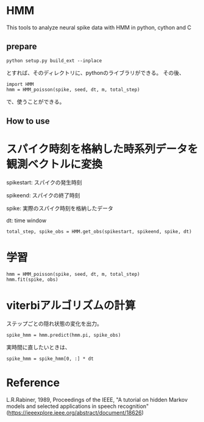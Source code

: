 # HMM
This tools to analyze neural spike data with HMM in python, cython and C
## prepare
```
python setup.py build_ext --inplace
```
とすれば、そのディレクトリに、pythonのライブラリができる。
その後、
```
import HMM
hmm = HMM_poisson(spike, seed, dt, m, total_step)
```
で、使うことができる。

## How to use
# スパイク時刻を格納した時系列データを観測ベクトルに変換
spikestart: スパイクの発生時刻

spikeend: スパイクの終了時刻

spike: 実際のスパイク時刻を格納したデータ

dt: time window

```
total_step, spike_obs = HMM.get_obs(spikestart, spikeend, spike, dt)
```
# 学習
```
hmm = HMM_poisson(spike, seed, dt, m, total_step)
hmm.fit(spike, obs)
```
# viterbiアルゴリズムの計算
ステップごとの隠れ状態の変化を出力。
```
spike_hmm = hmm.predict(hmm.pi, spike_obs)
```
実時間に直したいときは、
```
spike_hmm = spike_hmm[0, :] * dt
```

# Reference
L.R.Rabiner, 1989, Proceedings of the IEEE, "A tutorial on hidden Markov models and selected applications in speech recognition"(https://ieeexplore.ieee.org/abstract/document/18626)
